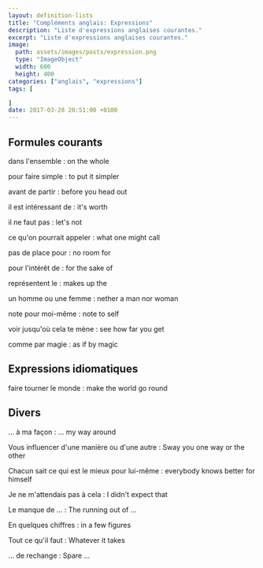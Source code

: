 ```yaml
---
layout: definition-lists
title: "Compléments anglais: Expressions"
description: "Liste d'expressions anglaises courantes."
excerpt: "Liste d'expressions anglaises courantes."
image:
  path: assets/images/posts/expression.png
  type: "ImageObject"
  width: 600
  height: 400
categories: ["anglais", "expressions"]
tags: [

]
date: 2017-03-28 20:51:00 +0100
---
```


## Formules courants

dans l'ensemble
: on the whole

pour faire simple
: to put it simpler

avant de partir
: before you head out

il est intéressant de
: it's worth

il ne faut pas
: let's not

ce qu'on pourrait appeler
: what one might call

pas de place pour
: no room for

pour l'intérêt de
: for the sake of

représentent le
: makes up the

un homme ou une femme
: nether a man nor woman

note pour moi-même
: note to self

voir jusqu'où cela te mène
: see how far you get

comme par magie
: as if by magic


## Expressions idiomatiques

faire tourner le monde
: make the world go round


## Divers

… à ma façon
: … my way around

Vous influencer d'une manière ou d'une autre
: Sway you one way or the other

Chacun sait ce qui est le mieux pour lui-même
: everybody knows better for himself

Je ne m'attendais pas à cela
: I didn't expect that

Le manque de …
: The running out of …

En quelques chiffres
: in a few figures

Tout ce qu'il faut
: Whatever it takes

… de rechange
: Spare …
